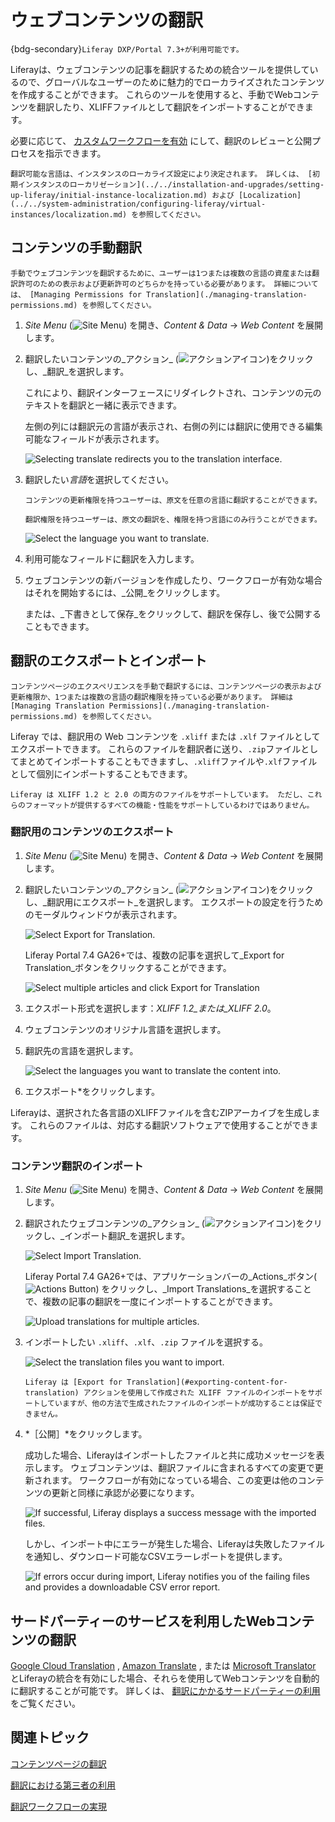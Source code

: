 # ウェブコンテンツの翻訳

{bdg-secondary}`Liferay DXP/Portal 7.3+が利用可能です。`

Liferayは、ウェブコンテンツの記事を翻訳するための統合ツールを提供しているので、グローバルなユーザーのために魅力的でローカライズされたコンテンツを作成することができます。 これらのツールを使用すると、手動でWebコンテンツを翻訳したり、XLIFFファイルとして翻訳をインポートすることができます。

必要に応じて、 [カスタムワークフローを有効](./enabling-workflows-for-translations.md) にして、翻訳のレビューと公開プロセスを指示できます。

```{note}
翻訳可能な言語は、インスタンスのローカライズ設定により決定されます。 詳しくは、 [初期インスタンスのローカリゼーション](../../installation-and-upgrades/setting-up-liferay/initial-instance-localization.md) および [Localization](../../system-administration/configuring-liferay/virtual-instances/localization.md) を参照してください。
```

## コンテンツの手動翻訳

```{note}
手動でウェブコンテンツを翻訳するために、ユーザーは1つまたは複数の言語の資産または翻訳許可のための表示および更新許可のどちらかを持っている必要があります。 詳細については、 [Managing Permissions for Translation](./managing-translation-permissions.md) を参照してください。
```

1. *Site Menu* (![Site Menu](../../images/icon-product-menu.png)) を開き、_Content & Data_ &rarr; _Web Content_ を展開します。

1. 翻訳したいコンテンツの_アクション_ (![アクションアイコン](../../images/icon-actions.png))をクリックし、_翻訳_を選択します。

   これにより、翻訳インターフェースにリダイレクトされ、コンテンツの元のテキストを翻訳と一緒に表示できます。

   左側の列には翻訳元の言語が表示され、右側の列には翻訳に使用できる編集可能なフィールドが表示されます。

   ![Selecting translate redirects you to the translation interface.](./translating-web-content/images/01.png)

1. 翻訳したい*言語*を選択してください。

   ```{important}
   コンテンツの更新権限を持つユーザーは、原文を任意の言語に翻訳することができます。

   翻訳権限を持つユーザーは、原文の翻訳を、権限を持つ言語にのみ行うことができます。

   ```

   ![Select the language you want to translate.](./translating-web-content/images/02.png)

1. 利用可能なフィールドに翻訳を入力します。

1. ウェブコンテンツの新バージョンを作成したり、ワークフローが有効な場合はそれを開始するには、_公開_をクリックします。

   または、_下書きとして保存_をクリックして、翻訳を保存し、後で公開することもできます。

## 翻訳のエクスポートとインポート

```{note}
コンテンツページのエクスペリエンスを手動で翻訳するには、コンテンツページの表示および更新権限か、1つまたは複数の言語の翻訳権限を持っている必要があります。 詳細は [Managing Translation Permissions](./managing-translation-permissions.md) を参照してください。
```

Liferay では、翻訳用の Web コンテンツを `.xliff` または `.xlf` ファイルとしてエクスポートできます。 これらのファイルを翻訳者に送り、`.zip`ファイルとしてまとめてインポートすることもできますし、`.xliff`ファイルや`.xlf`ファイルとして個別にインポートすることもできます。

```{important}
Liferay は XLIFF 1.2 と 2.0 の両方のファイルをサポートしています。 ただし、これらのフォーマットが提供するすべての機能・性能をサポートしているわけではありません。
```

### 翻訳用のコンテンツのエクスポート

1. *Site Menu* (![Site Menu](../../images/icon-product-menu.png)) を開き、_Content & Data_ &rarr; _Web Content_ を展開します。

1. 翻訳したいコンテンツの_アクション_ (![アクションアイコン](../../images/icon-actions.png))をクリックし、_翻訳用にエクスポート_を選択します。 エクスポートの設定を行うためのモーダルウィンドウが表示されます。

   ![Select Export for Translation.](./translating-web-content/images/03.png)

   Liferay Portal 7.4 GA26+では、複数の記事を選択して_Export for Translation_ボタンをクリックすることができます。

   ![Select multiple articles and click Export for Translation](./translating-web-content/images/04.png)

1. エクスポート形式を選択します：_XLIFF 1.2_または_XLIFF 2.0_。

1. ウェブコンテンツのオリジナル言語を選択します。

1. 翻訳先の言語を選択します。

   ![Select the languages you want to translate the content into.](./translating-web-content/images/05.png)

1. エクスポート*をクリックします。

Liferayは、選択された各言語のXLIFFファイルを含むZIPアーカイブを生成します。 これらのファイルは、対応する翻訳ソフトウェアで使用することができます。

### コンテンツ翻訳のインポート

1. *Site Menu* (![Site Menu](../../images/icon-product-menu.png)) を開き、_Content & Data_ &rarr; _Web Content_ を展開します。

1. 翻訳されたウェブコンテンツの_アクション_ (![アクションアイコン](../../images/icon-actions.png))をクリックし、_インポート翻訳_を選択します。

   ![Select Import Translation.](./translating-web-content/images/06.png)

   Liferay Portal 7.4 GA26+では、アプリケーションバーの_Actions_ボタン(![Actions Button](../../images/icon-actions.png)) をクリックし、_Import Translations_を選択することで、複数の記事の翻訳を一度にインポートすることができます。

   ![Upload translations for multiple articles.](./translating-web-content/images/07.png)

1. インポートしたい `.xliff`、`.xlf`、`.zip` ファイルを選択する。

   ![Select the translation files you want to import.](./translating-web-content/images/08.png)

   ```{important}
   Liferay は [Export for Translation](#exporting-content-for-translation) アクションを使用して作成された XLIFF ファイルのインポートをサポートしていますが、他の方法で生成されたファイルのインポートが成功することは保証できません。
   ```

1. *［公開］*をクリックします。

   成功した場合、Liferayはインポートしたファイルと共に成功メッセージを表示します。 ウェブコンテンツは、翻訳ファイルに含まれるすべての変更で更新されます。 ワークフローが有効になっている場合、この変更は他のコンテンツの更新と同様に承認が必要になります。

   ![If successful, Liferay displays a success message with the imported files.](./translating-web-content/images/09.png)

   しかし、インポート中にエラーが発生した場合、Liferayは失敗したファイルを通知し、ダウンロード可能なCSVエラーレポートを提供します。

   ![If errors occur during import, Liferay notifies you of the failing files and provides a downloadable CSV error report.](./translating-web-content/images/10.png)

## サードパーティーのサービスを利用したWebコンテンツの翻訳

[Google Cloud Translation](https://cloud.google.com/translate/docs/setup) , [Amazon Translate](https://docs.aws.amazon.com/translate/latest/dg/what-is.html) , または [Microsoft Translator](https://docs.microsoft.com/en-us/azure/cognitive-services/translator/) とLiferayの統合を有効にした場合、それらを使用してWebコンテンツを自動的に翻訳することが可能です。 詳しくは、 [翻訳にかかるサードパーティーの利用](./using-third-parties-for-translation.md) をご覧ください。

## 関連トピック

[コンテンツページの翻訳](./translating-content-pages.md) 

[翻訳における第三者の利用](./using-third-parties-for-translation.md) 

[翻訳ワークフローの実現](./enabling-workflows-for-translations.md) 
